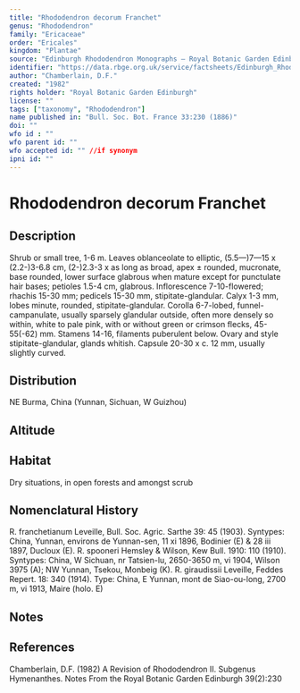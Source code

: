 ```yaml
---
title: "Rhododendron decorum Franchet"
genus: "Rhododendron"
family: "Ericaceae"
order: "Ericales"
kingdom: "Plantae"
source: "Edinburgh Rhododendron Monographs – Royal Botanic Garden Edinburgh"
identifier: "https://data.rbge.org.uk/service/factsheets/Edinburgh_Rhododendron_Monographs.xhtml"
author: "Chamberlain, D.F."
created: "1982"
rights holder: "Royal Botanic Garden Edinburgh"
license: ""
tags: ["taxonomy", "Rhododendron"]
name published in: "Bull. Soc. Bot. France 33:230 (1886)"
doi: ""
wfo id : ""
wfo parent id: ""
wfo accepted id: "" //if synonym                      
ipni id: ""
---
```


                       

# Rhododendron decorum Franchet

## Description
Shrub or small tree, 1-6 m. Leaves oblanceolate to elliptic, (5.5—)7—15 x (2.2-)3-6.8 cm, (2-)2.3-3 x as long as broad, apex ± rounded, mucronate, base rounded, lower surface glabrous when mature except for punctulate hair bases; petioles 1.5-4 cm, glabrous. Inflorescence 7-10-flowered; rhachis 15-30 mm; pedicels 15-30 mm, stipitate-glandular. Calyx 1-3 mm, lobes minute, rounded, stipitate-glandular. Corolla 6-7-lobed, funnel-campanulate, usually sparsely glandular outside, often more densely so within, white to pale pink, with or without green or crimson flecks, 45-55(-62) mm. Stamens 14-16, filaments puberulent below. Ovary and style stipitate-glandular, glands whitish. Capsule 20-30 x c. 12 mm, usually slightly curved.

## Distribution
NE Burma, China (Yunnan, Sichuan, W Guizhou)

## Altitude


## Habitat
Dry situations, in open forests and amongst scrub

## Nomenclatural History
R. franchetianum Leveille, Bull. Soc. Agric. Sarthe 39: 45 (1903). Syntypes: China, Yunnan, environs de Yunnan-sen, 11 xi 1896, Bodinier (E) & 28 iii 1897, Ducloux (E). R. spooneri Hemsley & Wilson, Kew Bull. 1910: 110 (1910). Syntypes: China, W Sichuan, nr Tatsien-lu, 2650-3650 m, vi 1904, Wilson 3975 (A); NW Yunnan, Tsekou, Monbeig (K). R. giraudissii Leveille, Feddes Repert. 18: 340 (1914). Type: China, E Yunnan, mont de Siao-ou-long, 2700 m, vi 1913, Maire (holo. E)
                       
## Notes


## References

Chamberlain, D.F. (1982) A Revision of Rhododendron II. Subgenus Hymenanthes. Notes From the Royal Botanic Garden Edinburgh 39(2):230
